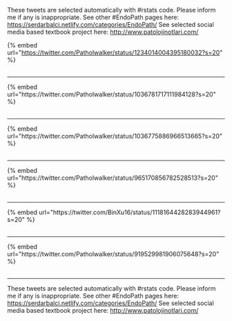 

These tweets are selected automatically with #rstats code. Please inform me if any is inappropriate.
See other #EndoPath pages here: https://serdarbalci.netlify.com/categories/EndoPath/ 
See selected social media based textbook project here: http://www.patolojinotlari.com/

{% embed url="https://twitter.com/Patholwalker/status/1234014004395180032?s=20" %}<br>
<br>
<hr>
{% embed url="https://twitter.com/Patholwalker/status/1036781717111984128?s=20" %}<br>
<br>
<hr>
{% embed url="https://twitter.com/Patholwalker/status/1036775886966513665?s=20" %}<br>
<br>
<hr>
{% embed url="https://twitter.com/Patholwalker/status/965170856782528513?s=20" %}<br>
<br>
<hr>
{% embed url="https://twitter.com/BinXu16/status/1118164428283944961?s=20" %}<br>
<br>
<hr>
{% embed url="https://twitter.com/Patholwalker/status/919529981906075648?s=20" %}<br>
<br>
<hr>


These tweets are selected automatically with #rstats code. Please inform me if any is inappropriate.
See other #EndoPath pages here: https://serdarbalci.netlify.com/categories/EndoPath/ 
See selected social media based textbook project here: http://www.patolojinotlari.com/
